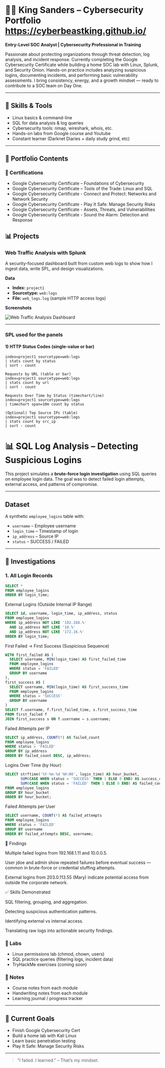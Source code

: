 # 👋🏽 King Sanders – Cybersecurity Portfolio   https://cyberbeastking.github.io/

**Entry-Level SOC Analyst | Cybersecurity Professional in Training**

Passionate about protecting organizations through threat detection, log analysis, and incident response. Currently completing the Google Cybersecurity Certificate while building a home SOC lab with Linux, Splunk, and Security Onion. Hands-on practice includes analyzing suspicious logins, documenting incidents, and performing basic vulnerability assessments.
I bring consistency, energy, and a growth mindset — ready to contribute to a SOC team on Day One.

---

## 🧠 Skills & Tools

- Linux basics & command-line
- SQL for data analysis & log queries
- Cybersecurity tools: nmap, wireshark, whois, etc.
- Hands-on labs from Google course and Youtube
- Constant learner (Darknet Diaries + daily study grind, etc)

---

## 📂 Portfolio Contents

### 🔐 Certifications
- Google Cybersecurity Certificate – Foundations of Cybersecurity
- Google Cybersecurity Certificate – Tools of the Trade: Linux and SQL
- Google Cybersecurity Certificate - Connect and Protect: Networks and Network
Security
- Google Cybersecurity Certificate - Play It Safe: Manage Security Risks
- Google Cybersecurity Certificate - Assets, Threats, and Vulnerabilities
- Google Cybersecurity Certificate - Sound the Alarm: Detection and Response

## 📊 Projects

### Web Traffic Analysis with Splunk
A security-focused dashboard built from custom web logs to show how I ingest data, write SPL, and design visualizations.

**Data**
- **Index:** `project1`
- **Sourcetype:** `web:logs`
- **File:** `web_logs.log` (sample HTTP access logs)

**Screenshots**

![Web Traffic Analysis Dashboard](project/web-traffic-analysis.png)

---

### SPL used for the panels

#### 1) HTTP Status Codes (single-value or bar)
```spl
index=project1 sourcetype=web:logs
| stats count by status
| sort - count

Requests by URL (table or bar)
index=project1 sourcetype=web:logs
| stats count by url
| sort - count

Requests Over Time by Status (timechart/line)
index=project1 sourcetype=web:logs
| timechart span=10m count by status

(Optional) Top Source IPs (table)
index=project1 sourcetype=web:logs
| stats count by src_ip
| sort - count
```
# 📊 SQL Log Analysis – Detecting Suspicious Logins  

This project simulates a **brute-force login investigation** using SQL queries on employee login data. The goal was to detect failed login attempts, external access, and patterns of compromise.  

---

## Dataset  
A synthetic `employee_logins` table with:  
- `username` – Employee username  
- `login_time` – Timestamp of login  
- `ip_address` – Source IP  
- `status` – SUCCESS / FAILED  

---

## 🔎 Investigations  

### 1. All Login Records  
```sql
SELECT * 
FROM employee_logins
ORDER BY login_time;
```
External Logins (Outside Internal IP Range)
```sql
SELECT id, username, login_time, ip_address, status
FROM employee_logins
WHERE ip_address NOT LIKE '192.168.%'
  AND ip_address NOT LIKE '10.%'
  AND ip_address NOT LIKE '172.16.%'
ORDER BY login_time;
```
First Failed → First Success (Suspicious Sequence)
```sql
WITH first_failed AS (
  SELECT username, MIN(login_time) AS first_failed_time
  FROM employee_logins
  WHERE status = 'FAILED'
  GROUP BY username
),
first_success AS (
  SELECT username, MIN(login_time) AS first_success_time
  FROM employee_logins
  WHERE status = 'SUCCESS'
  GROUP BY username
)
SELECT f.username, f.first_failed_time, s.first_success_time
FROM first_failed f
JOIN first_success s ON f.username = s.username;
```
Failed Attempts per IP
```sql
SELECT ip_address, COUNT(*) AS failed_count
FROM employee_logins
WHERE status = 'FAILED'
GROUP BY ip_address
ORDER BY failed_count DESC, ip_address;
```
Logins Over Time (by Hour)
```sql
SELECT strftime('%Y-%m-%d %H:00', login_time) AS hour_bucket,
       SUM(CASE WHEN status = 'SUCCESS' THEN 1 ELSE 0 END) AS success_count,
       SUM(CASE WHEN status = 'FAILED' THEN 1 ELSE 0 END) AS failed_count
FROM employee_logins
GROUP BY hour_bucket
ORDER BY hour_bucket;
```
Failed Attempts per User
```sql
SELECT username, COUNT(*) AS failed_attempts
FROM employee_logins
WHERE status = 'FAILED'
GROUP BY username
ORDER BY failed_attempts DESC, username;
```
🚩 Findings

Multiple failed logins from 192.168.1.11 and 10.0.0.5.

User jdoe and admin show repeated failures before eventual success — common in brute-force or credential stuffing attempts.

External logins from 203.0.113.55 (Mary) indicate potential access from outside the corporate network.

✅ Skills Demonstrated

SQL filtering, grouping, and aggregation.

Detecting suspicious authentication patterns.

Identifying external vs internal access.

Translating raw logs into actionable security findings.

### 🧪 Labs
- Linux permissions lab (chmod, chown, users)
- SQL practice queries (filtering logs, incident data)
- TryHackMe exercises (coming soon)

### 📓 Notes
- Course notes from each module
- Handwriting notes from each module
- Learning journal / progress tracker

---

## 📌 Current Goals
- Finish Google Cybersecurity Cert
- Build a home lab with Kali Linux
- Learn basic penetration testing
- Play It Safe: Manage Security Risks

---

> "I failed. I learned." – That’s my mindset.
